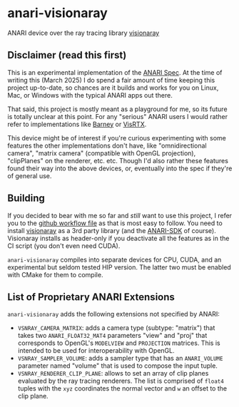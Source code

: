 anari-visionaray
================

ANARI device over the ray tracing library [visionaray](https://github.com/szellmann/visionaray)

Disclaimer (read this first)
----------------------------

This is an experimental implementation of the [ANARI
Spec](https://registry.khronos.org/ANARI/specs/1.0/ANARI-1.0.html). At the time
of writing this (March 2025) I do spend a fair amount of time keeping this
project up-to-date, so chances are it builds and works for you on Linux, Mac,
or Windows with the typical ANARI apps out there.

That said, this project is mostly meant as a playground for me, so its future
is totally unclear at this point. For any "serious" ANARI users I would rather
refer to implementations like [Barney](https://github.com/ingowald/barney) or
[VisRTX](https://github.com/NVIDIA/VisRTX).

This device might be of interest if you're curious experimenting with some
features the other implementations don't have, like "omnidirectional camera",
"matrix camera" (compatible with OpenGL projection), "clipPlanes" on the
renderer, etc. etc. Though I'd also rather these features found their way into
the above devices, or, eventually into the spec if they're of general use.

Building
--------

If you decided to bear with me so far and _still_ want to use this project, I
refer you to the [github workflow
file](/.github/workflows/anari-visionaray-ci.yml) as that is most easy to
follow. You need to install
[visionaray](https://github.com/szellmann/visionaray) as a 3rd party library
(and the [ANARI-SDK](https://github.com/KhronosGroup/ANARI-SDK) of course).
Visionaray installs as header-only if you deactivate all the features as in the
CI script (you don't even need CUDA).

`anari-visionaray` compiles into separate devices for CPU, CUDA, and an
experimental but seldom tested HIP version. The latter two must be enabled with
CMake for them to compile.

List of Proprietary ANARI Extensions
------------------------------------

`anari-visionaray` adds the following extensions not specified by ANARI:

- `VSNRAY_CAMERA_MATRIX`: adds a camera type (subtype: "matrix") that takes two
  `ANARI_FLOAT32_MAT4` parameters "view" and "proj" that corresponds to
  OpenGL's `MODELVIEW` and `PROJECTION` matrices. This is intended to be used
  for interoperability with OpenGL.
- `VSNRAY_SAMPLER_VOLUME`: adds a sampler type that has an `ANARI_VOLUME`
  parameter named "volume" that is used to compose the input tuple.
- `VSNRAY_RENDERER_CLIP_PLANE`: allows to set an array of clip planes evaluated
  by the ray tracing renderers. The list is comprised of `float4` tuples with
  the `xyz` coordinates the normal vector and `w` an offset to the clip plane.
